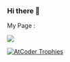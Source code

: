 ### Hi there 👋

My Page : <!-- https://fool-luckyrat.ssl-lolipop.jp/ -->


<img src="https://github-readme-stats.vercel.app/api?username=luckylat&count_private=true&show_icons=true&theme=graywhite">

[![AtCoder Trophies](https://atcoder-trophies.vercel.app/api/v1/atcoder?username=CleyL&rank=SSS,SS,S)](https://github.com/KATO-Hiro/AtCoderTrophies)

<!--
**luckylat/luckylat** is a ✨ _special_ ✨ repository because its `README.md` (this file) appears on your GitHub profile.

Here are some ideas to get you started:

- 🔭 I’m currently working on ...
- 🌱 I’m currently learning ...
- 👯 I’m looking to collaborate on ...
- 🤔 I’m looking for help with ...
- 💬 Ask me about ...
- 📫 How to reach me: ...
- 😄 Pronouns: ...
- ⚡ Fun fact: ...
-->

